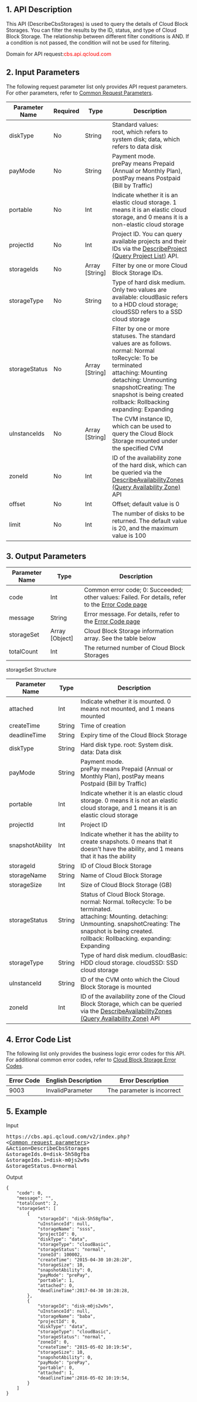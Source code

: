 ## 1. API Description

This API (DescribeCbsStorages) is used to query the details of Cloud Block Storages. You can filter the results by the ID, status, and type of Cloud Block Storage. The relationship between different filter conditions is AND. If a condition is not passed, the condition will not be used for filtering.

Domain for API request:<font style="color:red">cbs.api.qcloud.com</font>


## 2. Input Parameters

The following request parameter list only provides API request parameters. For other parameters, refer to [Common Request Parameters](https://www.qcloud.com/document/api/213/6976
).

| Parameter Name | Required | Type | Description |
| -------- | ----- | ----- | --------- |
| diskType | No | String | Standard values: <br> root, which refers to system disk; data, which refers to data disk |
| payMode | No | String | Payment mode. <br>prePay means Prepaid (Annual or Monthly Plan), postPay means Postpaid (Bill by Traffic) | 
| portable | No | Int | Indicate whether it is an elastic cloud storage. 1 means it is an elastic cloud storage, and 0 means it is a non-elastic cloud storage | 
| projectId | No | Int | Project ID. You can query available projects and their IDs via the [DescribeProject (Query Project List)](https://www.qcloud.com/doc/api/229/1330) API.  | 
| storageIds | No | Array [String] | Filter by one or more Cloud Block Storage IDs.  |
| storageType | No | String | Type of hard disk medium. Only two values are available: cloudBasic refers to a HDD cloud storage; cloudSSD refers to a SSD cloud storage |
| storageStatus | No | Array [String] | Filter by one or more statuses. The standard values are as follows. <br>normal: Normal<br>toRecycle: To be terminated<br>attaching: Mounting<br>detaching: Unmounting<br>snapshotCreating: The snapshot is being created<br>rollback: Rollbacking<br>expanding: Expanding | 
| uInstanceIds | No | Array [String] | The CVM instance ID, which can be used to query the Cloud Block Storage mounted under the specified CVM |
| zoneId | No | Int | ID of the availability zone of the hard disk, which can be queried via the [DescribeAvailabilityZones (Query Availability Zone)](http://www.qcloud.com/doc/api/229/%E6%9F%A5%E8%AF%A2%E5%8F%AF%E7%94%A8%E5%8C%BA) API |
| offset | No | Int | Offset; default value is 0 | 
| limit | No | Int | The number of disks to be returned. The default value is 20, and the maximum value is 100 | 



## 3. Output Parameters

| Parameter Name | Type | Description |
| ------- | ------- | ------- |
| code | Int | Common error code; 0: Succeeded; other values: Failed. For details, refer to the [Error Code page](https://www.qcloud.com/doc/api/364/%E9%94%99%E8%AF%AF%E7%A0%81) |
| message | String | Error message. For details, refer to the [Error Code page](https://www.qcloud.com/doc/api/364/%E9%94%99%E8%AF%AF%E7%A0%81)|
| storageSet | Array [Object] | Cloud Block Storage information array. See the table below |
| totalCount | Int |The returned number of Cloud Block Storages |
 
 storageSet Structure
 
| Parameter Name | Type | Description |
| ------- | ------- | ------- |
| attached | Int | Indicate whether it is mounted. 0 means not mounted, and 1 means mounted | 
| createTime | String | Time of creation |
| deadlineTime | String | Expiry time of the Cloud Block Storage | 
| diskType | String | Hard disk type. root: System disk. data: Data disk | 
| payMode | String | Payment mode. <br>prePay means Prepaid (Annual or Monthly Plan), postPay means Postpaid (Bill by Traffic) | 
| portable | Int | Indicate whether it is an elastic cloud storage. 0 means it is not an elastic cloud storage, and 1 means it is an elastic cloud storage | 
| projectId | Int | Project ID | 
| snapshotAbility | Int | Indicate whether it has the ability to create snapshots. 0 means that it doesn't have the ability, and 1 means that it has the ability | 
| storageId | String | ID of Cloud Block Storage | 
| storageName | String | Name of Cloud Block Storage | 
| storageSize | Int | Size of Cloud Block Storage (GB) | 
| storageStatus | String | Status of Cloud Block Storage. <br>normal: Normal. toRecycle: To be terminated. <br>attaching: Mounting. detaching: Unmounting. snapshotCreating: The snapshot is being created. <br>rollback: Rollbacking. expanding: Expanding | 
| storageType | String | Type of hard disk medium. cloudBasic: HDD cloud storage. cloudSSD: SSD cloud storage | 
| uInstanceId | String | ID of the CVM onto which the Cloud Block Storage is mounted |
| zoneId | Int | ID of the availability zone of the Cloud Block Storage, which can be queried via the [DescribeAvailabilityZones (Query Availability Zone)](http://www.qcloud.com/doc/api/229/%E6%9F%A5%E8%AF%A2%E5%8F%AF%E7%94%A8%E5%8C%BA) API | 

## 4. Error Code List

The following list only provides the business logic error codes for this API. For additional common error codes, refer to [Cloud Block Storage Error Codes](https://www.qcloud.com/doc/api/364/4207).

| Error Code | English Description | Error Description |
| ------- | ------- | ------- |
| 9003 | InvalidParameter | The parameter is incorrect |

## 5. Example

Input
<pre>
https://cbs.api.qcloud.com/v2/index.php?
<<a href="https://www.qcloud.com/doc/api/229/6976">Common request parameters</a>>
&Action=DescribeCbsStorages
&storageIds.0=disk-5h58gfba
&storageIds.1=disk-m0js2w9s
&storageStatus.0=normal
</pre>

Output
```
{
    "code": 0,
    "message": "",
    "totalCount": 2,
    "storageSet": [
        {
            "storageId": "disk-5h58gfba",
            "uInstanceId": null,
            "storageName": "ssss",
            "projectId": 0,
            "diskType": "data",
            "storageType": "cloudBasic",
            "storageStatus": "normal",
            "zoneId": 100002,
            "createTime": "2015-04-30 10:28:28",
            "storageSize": 10,
            "snapshotAbility": 0,
            "payMode": "prePay",
            "portable": 1,
            "attached": 0,
            "deadlineTime":2017-04-30 10:28:28,
        },
        {
            "storageId": "disk-m0js2w9s",
            "uInstanceId": null,
            "storageName": "baba",
            "projectId": 0,
            "diskType": "data",
            "storageType": "cloudBasic",
            "storageStatus": "normal",
            "zoneId": 0,
            "createTime": "2015-05-02 10:19:54",
            "storageSize": 10,
            "snapshotAbility": 0,
            "payMode": "prePay",
            "portable": 0,
            "attached": 1,
            "deadlineTime":2016-05-02 10:19:54,
        }
    ]
}
```



